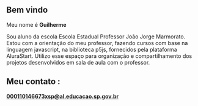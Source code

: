 ## Bem vindo
Meu nome é **Guilherme**

Sou aluno da escola Escola Estadual Professor João Jorge Marmorato.
Estou com a orientação do meu professor, fazendo cursos com base na linguagem javascript, na biblioteca p5js, fornecidos pela plataforma AluraStart.
Utilizo esse espaço para organização e compartilhamento dos projetos desenvolvidos em sala de aula com o professor.

## Meu contato :
**000110146673xsp@al.educacao.sp.gov.br**
